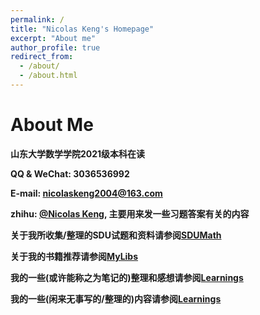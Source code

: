 ```yaml
---
permalink: /
title: "Nicolas Keng's Homepage"
excerpt: "About me"
author_profile: true
redirect_from: 
  - /about/
  - /about.html
---
```


About Me
======

**山东大学数学学院2021级本科在读**

**QQ & WeChat: 3036536992**

**E-mail: nicolaskeng2004@163.com**

**zhihu: [@Nicolas Keng](https://www.zhihu.com/people/nicolas-keng), 主要用来发一些习题答案有关的内容**

**关于我所收集/整理的SDU试题和资料请参阅[SDUMath](https://nicolaskeng.github.io/miscellanies/SDUMath-Exams)**

**关于我的书籍推荐请参阅[MyLibs](https://nicolaskeng.github.io/miscellanies/MyLibs)**

**我的一些(或许能称之为笔记的)整理和感想请参阅[Learnings](https://nicolaskeng.github.io/learnings/)**

**我的一些(闲来无事写的/整理的)内容请参阅[Learnings](https://nicolaskeng.github.io/miscellanies/)**
